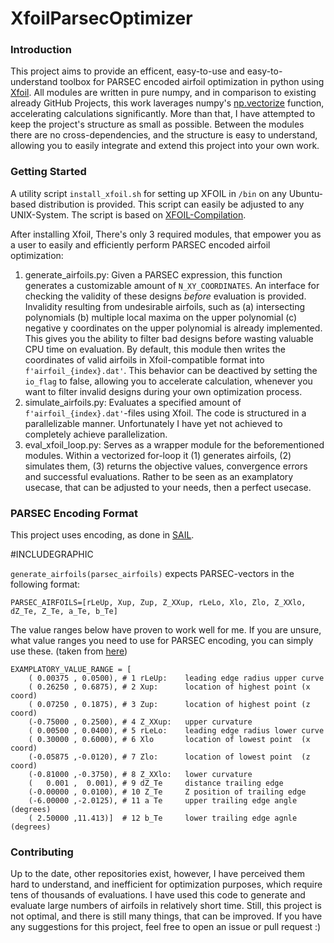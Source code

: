 # XfoilParsecOptimizer

### Introduction
This project aims to provide an efficent, easy-to-use and easy-to-understand toolbox for PARSEC encoded airfoil optimization in python using [Xfoil](https://web.mit.edu/drela/Public/web/xfoil/). All modules are written in pure numpy, and in comparison to existing already GitHub Projects, this work laverages numpy's [np.vectorize](https://numpy.org/doc/stable/reference/generated/numpy.vectorize.html) function, accelerating calculations significantly. More than that, I have attempted to keep the project's structure as small as possible. Between the modules there are no cross-dependencies, and the structure is easy to understand, allowing you to easily integrate and extend this project into your own work.

### Getting Started
A utility script `install_xfoil.sh` for setting up XFOIL in `/bin` on any Ubuntu-based distribution is provided. This script can easily be adjusted to any UNIX-System. The script is based on [XFOIL-Compilation](https://github.com/christophe-david/XFOIL_compilation).

After installing Xfoil, There's only 3 required modules, that empower you as a user to easily and efficiently perform PARSEC encoded airfoil optimization:

1. generate_airfoils.py: Given a PARSEC expression, this function generates a customizable amount of `N_XY_COORDINATES`. An interface for checking the validity of these designs *before* evaluation is provided. Invalidity resulting from undesirable airfoils, such as (a) intersecting polynomials (b) multiple local maxima on the upper polynomial (c) negative y coordinates on the upper polynomial is already implemented. This gives you the ability to filter bad designs before wasting valuable CPU time on evaluation. By default, this module then writes the coordinates of valid airfoils in Xfoil-compatible format into `f'airfoil_{index}.dat'`. This behavior can be deactived by setting the `io_flag` to false, allowing you to accelerate calculation, whenever you want to filter invalid designs during your own optimization process.
2. simulate_airfoils.py: Evaluates a specified amount of `f'airfoil_{index}.dat'`-files using Xfoil. The code is structured in a parallelizable manner. Unfortunately I have yet not achieved to completely achieve parallelization.
3. eval_xfoil_loop.py: Serves as a wrapper module for the beforementioned modules. Within a vectorized for-loop it (1) generates airfoils, (2) simulates them, (3) returns the objective values, convergence errors and successful evaluations. Rather to be seen as an examplatory usecase, that can be adjusted to your needs, then a perfect usecase.

### PARSEC Encoding Format
This project uses encoding, as done in [SAIL](https://arxiv.org/pdf/1806.05865).

#INCLUDEGRAPHIC

`generate_airfoils(parsec_airfoils)` expects PARSEC-vectors in the following format:

`PARSEC_AIRFOILS=[rLeUp, Xup, Zup, Z_XXup, rLeLo, Xlo, Zlo, Z_XXlo, dZ_Te, Z_Te, a_Te, b_Te]`

The value ranges below have proven to work well for me. If you are unsure, what value ranges you need to use for PARSEC encoding, you can simply use these. (taken from [here](https://github.com/agaier/sail/blob/master/domains/parsec/airFoilTools/encoding/expressParsec.m))
```
EXAMPLATORY_VALUE_RANGE = [
    ( 0.00375 , 0.0500), # 1 rLeUp:    leading edge radius upper curve
    ( 0.26250 , 0.6875), # 2 Xup:      location of highest point (x coord)
    ( 0.07250 , 0.1875), # 3 Zup:      location of highest point (z coord)
    (-0.75000 , 0.2500), # 4 Z_XXup:   upper curvature    
    ( 0.00500 , 0.0400), # 5 rLeLo:    leading edge radius lower curve
    ( 0.30000 , 0.6000), # 6 Xlo       location of lowest point  (x coord)
    (-0.05875 ,-0.0120), # 7 Zlo:      location of lowest point  (z coord)
    (-0.81000 ,-0.3750), # 8 Z_XXlo:   lower curvature
    (   0.001 ,  0.001), # 9 dZ_Te     distance trailing edge
    (-0.00000 , 0.0100), # 10 Z_Te     Z position of trailing edge
    (-6.00000 ,-2.0125), # 11 a Te     upper trailing edge angle (degrees)
    ( 2.50000 ,11.413)]  # 12 b_Te     lower trailing edge agnle (degrees)
```

### Contributing
Up to the date, other repositories exist, however, I have perceived them hard to understand, and inefficient for optimization purposes, which require tens of thousands of evaluations. I have used this code to generate and evaluate large numbers of airfoils in relatively short time. Still, this project is not optimal, and there is still many things, that can be improved. If you have any suggestions for this project, feel free to open an issue or pull request :)
